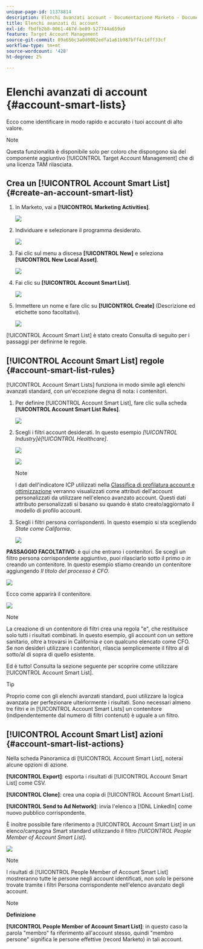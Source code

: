 ```yaml
---
unique-page-id: 11378814
description: Elenchi avanzati account - Documentazione Marketo - Documentazione del prodotto
title: Elenchi avanzati di account
exl-id: fbdfb2b8-0061-467d-be89-527744a659a9
feature: Target Account Management
source-git-commit: 09a656c3a0d0002edfa1a61b987bff4c1dff33cf
workflow-type: tm+mt
source-wordcount: '428'
ht-degree: 2%

---
```


# Elenchi avanzati di account {#account-smart-lists}

Ecco come identificare in modo rapido e accurato i tuoi account di alto valore.

>[!NOTE]
>
>Questa funzionalità è disponibile solo per coloro che dispongono sia del componente aggiuntivo [!UICONTROL Target Account Management] che di una licenza TAM rilasciata.

## Crea un [!UICONTROL Account Smart List] {#create-an-account-smart-list}

1. In Marketo, vai a **[!UICONTROL Marketing Activities]**.

   ![](assets/account-smart-lists-1.png)

1. Individuare e selezionare il programma desiderato.

   ![](assets/account-smart-lists-2.png)

1. Fai clic sul menu a discesa **[!UICONTROL New]** e seleziona **[!UICONTROL New Local Asset]**.

   ![](assets/account-smart-lists-3.png)

1. Fai clic su **[!UICONTROL Account Smart List]**.

   ![](assets/account-smart-lists-4.png)

1. Immettere un nome e fare clic su **[!UICONTROL Create]** (Descrizione ed etichette sono facoltativi).

   ![](assets/account-smart-lists-5.png)

[!UICONTROL Account Smart List] è stato creato Consulta di seguito per i passaggi per definirne le regole.

## [!UICONTROL Account Smart List] regole {#account-smart-list-rules}

[!UICONTROL Account Smart Lists] funziona in modo simile agli elenchi avanzati standard, con un&#39;eccezione degna di nota: i contenitori.

1. Per definire [!UICONTROL Account Smart List], fare clic sulla scheda **[!UICONTROL Account Smart List Rules]**.

   ![](assets/account-smart-lists-6.png)

1. Scegli i filtri account desiderati. In questo esempio _[!UICONTROL Industry]è[!UICONTROL Healthcare]_.

   ![](assets/account-smart-lists-7.png)

   ![](assets/account-smart-lists-8.png)

   >[!NOTE]
   >
   >I dati dell&#39;indicatore ICP utilizzati nella [Classifica di profilatura account e ottimizzazione](/help/marketo/product-docs/target-account-management/account-profiling/account-profiling-ranking-and-tuning.md) verranno visualizzati come attributi dell&#39;account personalizzati da utilizzare nell&#39;elenco avanzato account. Questi dati attributo personalizzati si basano su quando è stato creato/aggiornato il modello di profilo account.

1. Scegli i filtri persona corrispondenti. In questo esempio si sta scegliendo _State come California_.

   ![](assets/account-smart-lists-9.png)

**PASSAGGIO FACOLTATIVO**: è qui che entrano i contenitori. Se scegli un filtro persona corrispondente aggiuntivo, puoi rilasciarlo sotto il primo o _in_ creando un contenitore. In questo esempio stiamo creando un contenitore aggiungendo _Il titolo del processo è CFO_.

![](assets/account-smart-lists-10.png)

Ecco come apparirà il contenitore.

![](assets/account-smart-lists-11.png)

>[!NOTE]
>
>La creazione di un contenitore di filtri crea una regola &quot;e&quot;, che restituisce solo tutti i risultati combinati. In questo esempio, gli account con un settore sanitario, oltre a trovarsi in California _e_ con qualcuno elencato come CFO. Se non desideri utilizzare i contenitori, rilascia semplicemente il filtro al di sotto/al di sopra di quello esistente.

Ed è tutto! Consulta la sezione seguente per scoprire come utilizzare [!UICONTROL Account Smart List].

>[!TIP]
>
>Proprio come con gli elenchi avanzati standard, puoi utilizzare la logica avanzata per perfezionare ulteriormente i risultati. Sono necessari almeno tre filtri e in [!UICONTROL Account Smart Lists] un contenitore (indipendentemente dal numero di filtri contenuti) è uguale a un filtro.

## [!UICONTROL Account Smart List] azioni {#account-smart-list-actions}

Nella scheda Panoramica di [!UICONTROL Account Smart List], noterai alcune opzioni di azione.

**[!UICONTROL Export]**: esporta i risultati di [!UICONTROL Account Smart List] come CSV.

**[!UICONTROL Clone]**: crea una copia di [!UICONTROL Account Smart List].

**[!UICONTROL Send to Ad Network]**: invia l&#39;elenco a [!DNL LinkedIn] come nuovo pubblico corrispondente.

È inoltre possibile fare riferimento a [!UICONTROL Account Smart List] in un elenco/campagna Smart standard utilizzando il filtro _[!UICONTROL People Member of Account Smart List]_.

![](assets/account-smart-lists-12.png)

>[!NOTE]
>
>I risultati di [!UICONTROL People Member of Account Smart List] mostreranno tutte le persone negli account identificati, non solo le persone trovate tramite i filtri Persona corrispondente nell&#39;elenco avanzato degli account.

>[!NOTE]
>
>**Definizione**
>
>**[!UICONTROL People Member of Account Smart List]**: in questo caso la parola &quot;membro&quot; fa riferimento all&#39;account stesso, quindi &quot;membro persone&quot; significa le persone effettive (record Marketo) in tali account.
